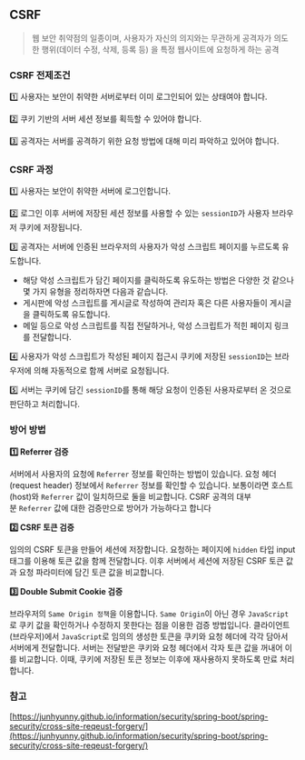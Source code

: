 ## CSRF

> 웹 보안 취약점의 일종이며, 사용자가 자신의 의지와는 무관하게 공격자가 의도한 행위(데이터 수정, 삭제, 등록 등) 을 특정 웹사이트에 요청하게 하는 공격
> 

### CSRF 전제조건

1️⃣ 사용자는 보안이 취약한 서버로부터 이미 로그인되어 있는 상태여야 합니다.

2️⃣ 쿠키 기반의 서버 세션 정보를 획득할 수 있어야 합니다.

3️⃣ 공격자는 서버를 공격하기 위한 요청 방법에 대해 미리 파악하고 있어야 합니다.

### CSRF 과정

1️⃣ 사용자는 보안이 취약한 서버에 로그인합니다.

2️⃣ 로그인 이후 서버에 저장된 세션 정보를 사용할 수 있는 `sessionID`가 사용자 브라우저 쿠키에 저장됩니다.

3️⃣ 공격자는 서버에 인증된 브라우저의 사용자가 악성 스크립트 페이지를 누르도록 유도합니다.

- 해당 악성 스크립트가 담긴 페이지를 클릭하도록 유도하는 방법은 다양한 것 같으나 몇 가지 유형을 정리하자면 다음과 같습니다.
- 게시판에 악성 스크립트를 게시글로 작성하여 관리자 혹은 다른 사용자들이 게시글을 클릭하도록 유도합니다.
- 메일 등으로 악성 스크립트를 직접 전달하거나, 악성 스크립트가 적힌 페이지 링크를 전달합니다.

4️⃣ 사용자가 악성 스크립트가 작성된 페이지 접근시 쿠키에 저장된 `sessionID`는 브라우저에 의해 자동적으로 함께 서버로 요청됩니다.

5️⃣ 서버는 쿠키에 담긴 `sessionID`를 통해 해당 요청이 인증된 사용자로부터 온 것으로 판단하고 처리합니다.

### 방어 방법

**1️⃣ Referrer 검증**

서버에서 사용자의 요청에 `Referrer` 정보를 확인하는 방법이 있습니다. 요청 헤더(request header) 정보에서 `Referrer` 정보를 확인할 수 있습니다. 보통이라면 호스트(host)와 `Referrer` 값이 일치하므로 둘을 비교합니다. CSRF 공격의 대부분 `Referrer` 값에 대한 검증만으로 방어가 가능하다고 합니다

**2️⃣ CSRF 토큰 검증**

임의의 CSRF 토큰을 만들어 세션에 저장합니다. 요청하는 페이지에 `hidden` 타입 input 태그를 이용해 토큰 값을 함께 전달합니다. 이후 서버에서 세션에 저장된 CSRF 토큰 값과 요청 파라미터에 담긴 토큰 값을 비교합니다.

**3️⃣ Double Submit Cookie 검증**

브라우저의 `Same Origin 정책`을 이용합니다. `Same Origin`이 아닌 경우 `JavaScript`로 쿠키 값을 확인하거나 수정하지 못한다는 점을 이용한 검증 방법입니다. 클라이언트(브라우저)에서 `JavaScript`로 임의의 생성한 토큰을 쿠키와 요청 헤더에 각각 담아서 서버에게 전달합니다. 서버는 전달받은 쿠키와 요청 헤더에서 각자 토큰 값을 꺼내어 이를 비교합니다. 이때, 쿠키에 저장된 토큰 정보는 이후에 재사용하지 못하도록 만료 처리합니다.

### 참고

[https://junhyunny.github.io/information/security/spring-boot/spring-security/cross-site-reqeust-forgery/](https://junhyunny.github.io/information/security/spring-boot/spring-security/cross-site-reqeust-forgery/)
